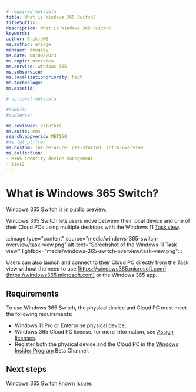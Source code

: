 ```yaml
---
# required metadata
title: What is Windows 365 Switch?
titleSuffix:
description: What is Windows 365 Switch?
keywords:
author: ErikjeMS  
ms.author: erikje
manager: dougeby
ms.date: 08/08/2023
ms.topic: overview
ms.service: windows-365
ms.subservice:
ms.localizationpriority: high
ms.technology:
ms.assetid: 

# optional metadata

#ROBOTS:
#audience:

ms.reviewer: elluthra
ms.suite: ems
search.appverid: MET150
#ms.tgt_pltfrm:
ms.custom: intune-azure; get-started; intro-overview
ms.collection:
- M365-identity-device-management
- tier2
---
```


# What is Windows 365 Switch?

Windows 365 Switch is in [public preview](..\public-preview.md).

Windows 365 Switch lets users move between their local device and one of their Cloud PCs using multiple desktops with the Windows 11 [Task view](https://support.microsoft.com/windows/get-more-done-with-multitasking-in-windows-b4fa0333-98f8-ef43-e25c-06d4fb1d6960).

:::image type="content" source="media/windows-365-switch-overview/task-view.png" alt-text="Screehshot of the Windows 11 Task view." lightbox="media/windows-365-switch-overview/task-view.png":::

Users can also launch and connect to their Cloud PC directly from the Task view without the need to use [https://windows365.microsoft.com](https://windows365.microsoft.com) or the Windows 365 app.

## Requirements

To use Windows 365 Switch, the physical device and Cloud PC must meet the following requirements:

- Windows 11 Pro or Enterprise physical device.
- Windows 365 Cloud PC license. for more information, see [Assign licenses](assign-licenses.md).
- Register both the physical device and the Cloud PC in the [Windows Insider Program](https://www.microsoft.com/windowsinsider/about-windows-insider-program) Beta Channel. 

<!-- ########################## -->
## Next steps

[Windows 365 Switch known issues](windows-365-switch-known-issues.md)

